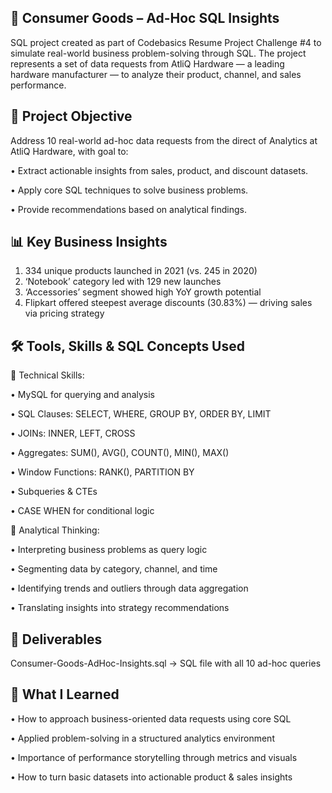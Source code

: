 ## 🧠 Consumer Goods – Ad-Hoc SQL Insights
SQL project created as part of Codebasics Resume Project Challenge #4 to simulate real-world business problem-solving through SQL. The project represents a set of data requests from AtliQ Hardware — a leading hardware manufacturer — to analyze their product, channel, and sales performance.

## 🎯 Project Objective

Address 10 real-world ad-hoc data requests from the direct of Analytics at AtliQ Hardware, with goal to:

•	Extract actionable insights from sales, product, and discount datasets.

•	Apply core SQL techniques to solve business problems.

•	Provide recommendations based on analytical findings.



## 📊 Key Business Insights
1.	334 unique products launched in 2021 (vs. 245 in 2020)
2.	‘Notebook’ category led with 129 new launches
3.	‘Accessories’ segment showed high YoY growth potential
4.	Flipkart offered steepest average discounts (30.83%) — driving sales via pricing strategy

   

## 🛠️ Tools, Skills & SQL Concepts Used

📌 Technical Skills:

•	MySQL for querying and analysis

•	SQL Clauses: SELECT, WHERE, GROUP BY, ORDER BY, LIMIT

•	JOINs: INNER, LEFT, CROSS

•	Aggregates: SUM(), AVG(), COUNT(), MIN(), MAX()

•	Window Functions: RANK(), PARTITION BY

•	Subqueries & CTEs

•	CASE WHEN for conditional logic



📌 Analytical Thinking:

•	Interpreting business problems as query logic

•	Segmenting data by category, channel, and time

•	Identifying trends and outliers through data aggregation

•	Translating insights into strategy recommendations



## 📄 Deliverables
Consumer-Goods-AdHoc-Insights.sql → SQL file with all 10 ad-hoc queries



## 🚀 What I Learned

•	How to approach business-oriented data requests using core SQL

•	Applied problem-solving in a structured analytics environment

•	Importance of performance storytelling through metrics and visuals

•	How to turn basic datasets into actionable product & sales insights

